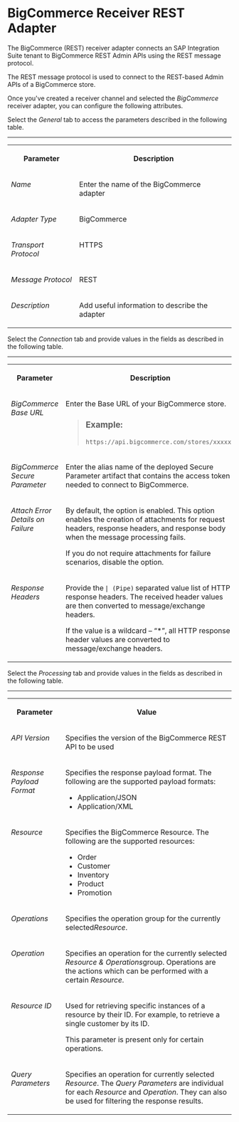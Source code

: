 <!-- loiof36aab9b289a4d5b8d835ad100ed812a -->

# BigCommerce Receiver REST Adapter

The BigCommerce \(REST\) receiver adapter connects an SAP Integration Suite tenant to BigCommerce REST Admin APIs using the REST message protocol.

The REST message protocol is used to connect to the REST-based Admin APIs of a BigCommerce store.

Once you've created a receiver channel and selected the *BigCommerce* receiver adapter, you can configure the following attributes.

Select the *General* tab to access the parameters described in the following table.

****


<table>
<tr>
<th valign="top">

Parameter

</th>
<th valign="top">

Description

</th>
</tr>
<tr>
<td valign="top">

*Name*

</td>
<td valign="top">

Enter the name of the BigCommerce adapter

</td>
</tr>
<tr>
<td valign="top">

*Adapter Type*

</td>
<td valign="top">

BigCommerce

</td>
</tr>
<tr>
<td valign="top">

*Transport Protocol*

</td>
<td valign="top">

HTTPS

</td>
</tr>
<tr>
<td valign="top">

*Message Protocol*

</td>
<td valign="top">

REST

</td>
</tr>
<tr>
<td valign="top">

*Description*

</td>
<td valign="top">

Add useful information to describe the adapter

</td>
</tr>
</table>

Select the *Connection* tab and provide values in the fields as described in the following table.

****


<table>
<tr>
<th valign="top">

Parameter

</th>
<th valign="top">

Description

</th>
</tr>
<tr>
<td valign="top">

*BigCommerce Base URL*

</td>
<td valign="top">

Enter the Base URL of your BigCommerce store.

> ### Example:  
> `https://api.bigcommerce.com/stores/xxxxxx`



</td>
</tr>
<tr>
<td valign="top">

*BigCommerce Secure Parameter*

</td>
<td valign="top">

Enter the alias name of the deployed Secure Parameter artifact that contains the access token needed to connect to BigCommerce.

</td>
</tr>
<tr>
<td valign="top">

*Attach Error Details on Failure*

</td>
<td valign="top">

By default, the option is enabled. This option enables the creation of attachments for request headers, response headers, and response body when the message processing fails.

If you do not require attachments for failure scenarios, disable the option.

</td>
</tr>
<tr>
<td valign="top">

*Response Headers*

</td>
<td valign="top">

Provide the `| (Pipe)` separated value list of HTTP response headers. The received header values are then converted to message/exchange headers.

If the value is a wildcard – “\*”, all HTTP response header values are converted to message/exchange headers.

</td>
</tr>
</table>

Select the *Processing* tab and provide values in the fields as described in the following table.

****


<table>
<tr>
<th valign="top">

Parameter

</th>
<th valign="top">

Value

</th>
</tr>
<tr>
<td valign="top">

*API Version*

</td>
<td valign="top">

Specifies the version of the BigCommerce REST API to be used

</td>
</tr>
<tr>
<td valign="top">

*Response Payload Format*

</td>
<td valign="top">

Specifies the response payload format. The following are the supported payload formats:

-   Application/JSON
-   Application/XML



</td>
</tr>
<tr>
<td valign="top">

*Resource*

</td>
<td valign="top">

Specifies the BigCommerce Resource. The following are the supported resources:

-   Order
-   Customer
-   Inventory
-   Product
-   Promotion



</td>
</tr>
<tr>
<td valign="top">

*Operations*

</td>
<td valign="top">

Specifies the operation group for the currently selected*Resource*.

</td>
</tr>
<tr>
<td valign="top">

*Operation*

</td>
<td valign="top">

Specifies an operation for the currently selected *Resource & Operations*group. Operations are the actions which can be performed with a certain *Resource*.

</td>
</tr>
<tr>
<td valign="top">

*Resource ID*

</td>
<td valign="top">

Used for retrieving specific instances of a resource by their ID. For example, to retrieve a single customer by its ID.

This parameter is present only for certain operations.

</td>
</tr>
<tr>
<td valign="top">

*Query Parameters*

</td>
<td valign="top">

Specifies an operation for currently selected *Resource*. The *Query Parameters* are individual for each *Resource* and *Operation*. They can also be used for filtering the response results.

</td>
</tr>
</table>

